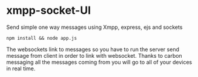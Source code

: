 # xmpp-socket-UI
Send simple one way messages using Xmpp, express, ejs and sockets

`npm install && node app.js`

The websockets link to messages so you have to run the server send message from client in order to link with websocket. Thanks to carbon messaging all the messages coming from you will go to all of your devices in real time.
